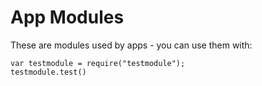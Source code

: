 App Modules
===========

These are modules used by apps - you can use them with:

```
var testmodule = require("testmodule");
testmodule.test()
```
